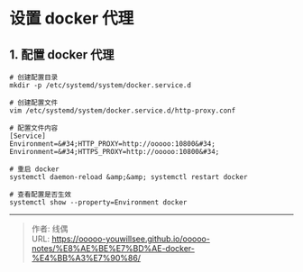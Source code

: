 # 设置 docker 代理


## 1. 配置 docker 代理

```shell
# 创建配置目录
mkdir -p /etc/systemd/system/docker.service.d

# 创建配置文件
vim /etc/systemd/system/docker.service.d/http-proxy.conf

# 配置文件内容
[Service]
Environment=&#34;HTTP_PROXY=http://ooooo:10800&#34;
Environment=&#34;HTTPS_PROXY=http://ooooo:10800&#34;

# 重启 docker
systemctl daemon-reload &amp;&amp; systemctl restart docker

# 查看配置是否生效
systemctl show --property=Environment docker

```

---

> 作者: 线偶  
> URL: https://ooooo-youwillsee.github.io/ooooo-notes/%E8%AE%BE%E7%BD%AE-docker-%E4%BB%A3%E7%90%86/  

